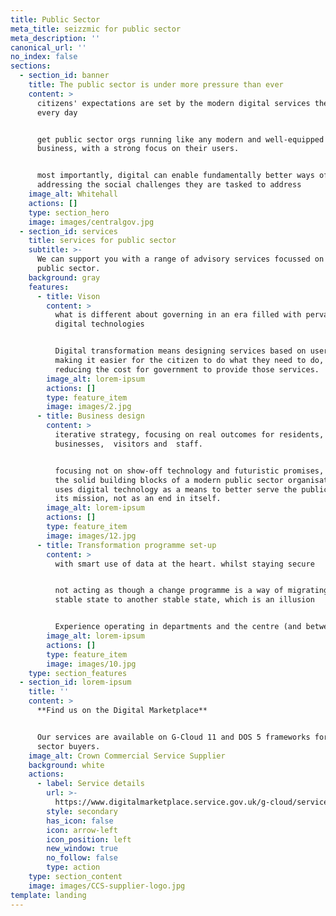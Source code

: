 ```yaml
---
title: Public Sector
meta_title: seizzmic for public sector
meta_description: ''
canonical_url: ''
no_index: false
sections:
  - section_id: banner
    title: The public sector is under more pressure than ever
    content: >
      citizens' expectations are set by the modern digital services they use
      every day


      get public sector orgs running like any modern and well-equipped digital
      business, with a strong focus on their users.


      most importantly, digital can enable fundamentally better ways of
      addressing the social challenges they are tasked to address
    image_alt: Whitehall
    actions: []
    type: section_hero
    image: images/centralgov.jpg
  - section_id: services
    title: services for public sector
    subtitle: >-
      We can support you with a range of advisory services focussed on the
      public sector.
    background: gray
    features:
      - title: Vison
        content: >
          what is different about governing in an era filled with pervasive
          digital technologies


          Digital transformation means designing services based on user needs,
          making it easier for the citizen to do what they need to do, and
          reducing the cost for government to provide those services.
        image_alt: lorem-ipsum
        actions: []
        type: feature_item
        image: images/2.jpg
      - title: Business design
        content: >
          iterative strategy, focusing on real outcomes for residents, 
          businesses,  visitors and  staff.


          focusing not on show-off technology and futuristic promises, but on
          the solid building blocks of a modern public sector organisation which
          uses digital technology as a means to better serve the public and meet
          its mission, not as an end in itself.
        image_alt: lorem-ipsum
        actions: []
        type: feature_item
        image: images/12.jpg
      - title: Transformation programme set-up
        content: >
          with smart use of data at the heart. whilst staying secure


          not acting as though a change programme is a way of migrating from one
          stable state to another stable state, which is an illusion


          Experience operating in departments and the centre (and between both)
        image_alt: lorem-ipsum
        actions: []
        type: feature_item
        image: images/10.jpg
    type: section_features
  - section_id: lorem-ipsum
    title: ''
    content: >
      **Find us on the Digital Marketplace**


      Our services are available on G-Cloud 11 and DOS 5 frameworks for public
      sector buyers.
    image_alt: Crown Commercial Service Supplier
    background: white
    actions:
      - label: Service details
        url: >-
          https://www.digitalmarketplace.service.gov.uk/g-cloud/services/792657564746209
        style: secondary
        has_icon: false
        icon: arrow-left
        icon_position: left
        new_window: true
        no_follow: false
        type: action
    type: section_content
    image: images/CCS-supplier-logo.jpg
template: landing
---
```

